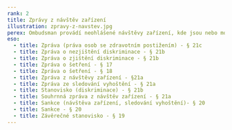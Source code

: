 ```yaml
---
rank: 2
title: Zprávy z návštěv zařízení
illustration: zpravy-z-navstev.jpg
perex: Ombudsman provádí neohlášené návštěvy zařízení, kde jsou nebo mohou být lidé omezeni na svobodě. Během návštěv ověřuje podmínky v zařízeních, zjišťuje, jak jsou respektována práva klientů. Hlavním cílem je ochrana před špatným zacházením.
eso:
  - title: Zpráva (práva osob se zdravotním postižením) - § 21c
  - title: Zpráva o nezjištění diskriminace - § 21b
  - title: Zpráva o zjištění diskriminace - § 21b
  - title: Zpráva o šetření - § 17
  - title: Zpráva o šetření - § 18
  - title: Zpráva z návštěvy zařízení - §21a
  - title: Zpráva ze sledování vyhoštění - § 21a
  - title: Stanovisko (diskriminace) - § 21b
  - title: Souhrnná zpráva z návštěv zařízení - § 21a
  - title: Sankce (návštěva zařízení, sledování vyhoštění)- § 20
  - title: Sankce - § 20
  - title: Závěrečné stanovisko - § 19
---
```

